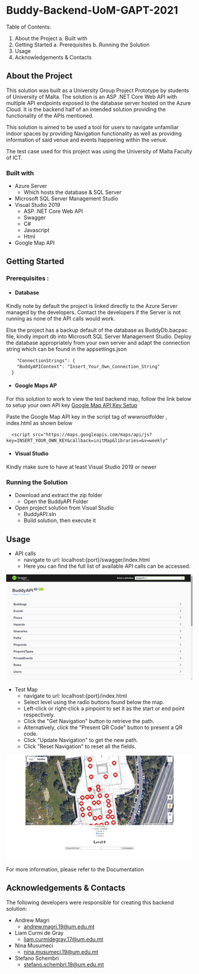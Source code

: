 
# Buddy-Backend-UoM-GAPT-2021

Table of Contents:

 1. About the Project
	 a. Built with
 2. Getting Started
	 a. Prerequisites
	 b. Running the Solution
 3. Usage
 4.  Acknowledgements & Contacts

## About the Project

This solution was built as a University Group Project Prototype by students of University of Malta. The solution is an ASP .NET Core Web API with multiple API endpoints exposed to the database server hosted on the Azure Cloud. It is the backend half of an intended solution providing the functionality of the APIs mentioned. 

This solution is aimed to be used a tool for users to navigate unfamiliar indoor spaces by providing Navigation functionality as well as providing information of said venue and events happening within the venue. 

The test case used for this project was using the University of Malta Faculty of ICT.

### Built with

 - Azure Server
	 - Which hosts the database & SQL Server
 - Microsoft SQL  Server Management Studio 
 - Visual Studio 2019
	 - ASP .NET Core Web API
	 - Swagger
	 - C#
	 - Javascript 
	 - Html
 - Google Map API

## Getting Started
### Prerequisites :

 - #### Database

Kindly note by default the project is linked directly to the Azure Server managed by the developers. Contact the developers if the Server is not running as none of the API calls would work.

Else the project has a backup default of the database as BuddyDb.bacpac file,  kindly import db into Microsoft SQL Server Management Studio. Deploy the database appropriately from your own server and  adapt the connection string which can be found in the appsettings.json 
 

        "ConnectionStrings": {
        "BuddyAPIContext": "Insert_Your_Own_Connection_String"
      }

 - #### Google Maps AP

For this solution to work to view the test backend map, follow the link below to setup your own API key [Google Map API Key Setup ](https://developers.google.com/maps/documentation/maps-static/get-api-key)

Paste the Google Map API key in the script tag of  wwwrootfolder , index.html as shown below
  

      <script src="https://maps.googleapis.com/maps/api/js?key=INSERT_YOUR_OWN_KEY&callback=initMap&libraries=&v=weekly"

 - #### Visual Studio

Kindly make sure to have at least Visual Studio 2019 or newer

### Running the Solution

 - Download and extract the zip folder
	 - Open the BuddyAPI Folder
 - Open project solution from Visual Studio 
	 - BuddyAPI.sln
	 - Build solution, then execute it


## Usage

 - API calls
	 - navigate to url: localhost:{port}/swagger/index.html
	 - Here you can find the full list of available API calls can be accessed. 

![Swagger Index](https://raw.githubusercontent.com/LiamCurmideGray/Buddy-Wiki/master/Github%20Wiki%20Images/Swagger%20index.png)

 - Test Map
	 - navigate to url: localhost:{port}/index.html
	 - Select level using the radio buttons found below the map.
	 - Left-click or right-click a pinpoint to set it as the start or end point respectively.
	 - Click the "Get Navigation" button to retrieve the path.
	 - Alternatively, click the "Present QR Code" button to present a QR code.
	 - Click "Update Navigation" to get the new path.
	 - Click "Reset Navigation" to reset all the fields.

![Google Map Faculty ICT Image](https://raw.githubusercontent.com/LiamCurmideGray/Buddy-Wiki/master/Github%20Wiki%20Images/Google%20Faculty%20ICT%20Map.png)

For more information, please refer to the Documentation



## Acknowledgements & Contacts
The following developers were responsible for creating this backend solution:
 - Andrew Magri
	 - andrew.magri.19@um.edu.mt
 - Liam Curmi de Gray
	 - liam.curmidegray.17@um.edu.mt
 - Nina Musumeci
	 - nina.musumeci.19@um.edu.mt
 - Stefano Schembri
	 - stefano.schembri.19@um.edu.mt


